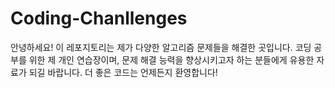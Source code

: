 # Coding-Chanllenges

안녕하세요! 이 레포지토리는 제가 다양한 알고리즘 문제들을 해결한 곳입니다. 코딩 공부를 위한 제 개인 연습장이며, 문제 해결 능력을 향상시키고자 하는 분들에게 유용한 자료가 되길 바랍니다. 더 좋은 코드는 언제든지 환영합니다!